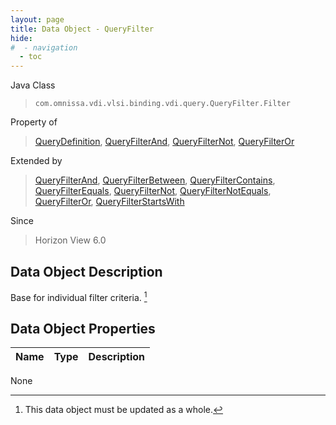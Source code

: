 ```yaml
---
layout: page
title: Data Object - QueryFilter
hide:
#  - navigation
  - toc
---
```








Java Class
> `com.omnissa.vdi.vlsi.binding.vdi.query.QueryFilter.Filter`

Property of
> [QueryDefinition](vdi.query.QueryDefinition.md#field_detail), [QueryFilterAnd](vdi.query.QueryFilter.And.md#field_detail), [QueryFilterNot](vdi.query.QueryFilter.Not.md#field_detail), [QueryFilterOr](vdi.query.QueryFilter.Or.md#field_detail)

Extended by
> [QueryFilterAnd](vdi.query.QueryFilter.And.md), [QueryFilterBetween](vdi.query.QueryFilter.Between.md), [QueryFilterContains](vdi.query.QueryFilter.Contains.md), [QueryFilterEquals](vdi.query.QueryFilter.Equals.md), [QueryFilterNot](vdi.query.QueryFilter.Not.md), [QueryFilterNotEquals](vdi.query.QueryFilter.NotEquals.md), [QueryFilterOr](vdi.query.QueryFilter.Or.md), [QueryFilterStartsWith](vdi.query.QueryFilter.StartsWith.md)

Since
> Horizon View 6.0


## Data Object Description

Base for individual filter criteria.
 [^167]



## Data Object Properties

 Name | Type | Description
:---|:---:|:---
None


 


[^167]: This data object must be updated as a whole.